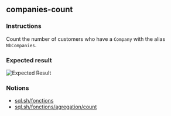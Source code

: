 ## companies-count

### Instructions

Count the number of customers who have a `Company` with the alias `NbCompanies`.

### Expected result

![Expected Result](https://thomaslenaour.github.io/ytrack/subjects/companies-count/expected.png)

### Notions

- [sql.sh/fonctions](https://sql.sh/fonctions)
- [sql.sh/fonctions/agregation/count](https://sql.sh/fonctions/agregation/count)